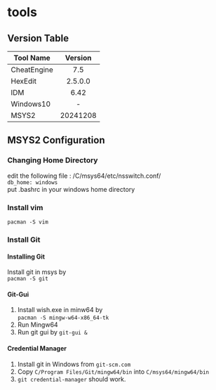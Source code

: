 # tools
## Version Table
| Tool Name     | Version       |
| ------------- |:-------------:|
| CheatEngine   | 7.5           |
| HexEdit       | 2.5.0.0       |
| IDM           | 6.42          |
| Windows10     | -             |
| MSYS2         | 20241208      |

## MSYS2 Configuration
### Changing Home Directory
edit the following file : /C/msys64/etc/nsswitch.conf/  
`db_home: windows`  
put .bashrc in your windows home directory  
### Install vim
`pacman -S vim`  
### Install Git
#### Installing Git
Install git in msys by  
`pacman -S git`  
#### Git-Gui
1. Install wish.exe in minw64 by  
`pacman -S mingw-w64-x86_64-tk`  
2. Run Mingw64
3. Run git gui by `git-gui &`
#### Credential Manager
1. Install git in Windows from `git-scm.com`
2. Copy `C/Program Files/Git/mingw64/bin` into `C/msys64/mingw64/bin`
3. `git credential-manager` should work.
